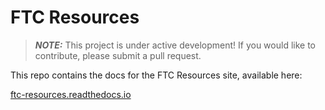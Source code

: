# FTC Resources

> **_NOTE:_**  This project is under active development! If you would like to contribute, please submit a pull request.

This repo contains the docs for the FTC Resources site, available here:

[ftc-resources.readthedocs.io](https://ftc-resources.readthedocs.io/)